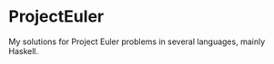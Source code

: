 ProjectEuler
============

My solutions for Project Euler problems in several languages, mainly Haskell.